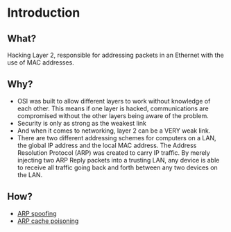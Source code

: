 # Introduction

## What?

Hacking Layer 2, responsible for addressing packets in an Ethernet with the use of MAC addresses.

## Why?

* OSI was built to allow different layers to work without knowledge of each other. This means if one layer is hacked, 
communications are compromised without the other layers being aware of the problem.
* Security is only as strong as the weakest link
* And when it comes to networking, layer 2 can be a VERY weak link.
* There are two different addressing schemes for computers on a LAN, the global IP address and the local MAC address. 
The Address Resolution Protocol (ARP) was created to carry IP traffic. By merely injecting two ARP Reply packets into 
a trusting LAN, any device is able to receive all traffic going back and forth between any two devices on the LAN.

## How?

* [ARP spoofing](arp-spoofing.md)
* [ARP cache poisoning](arp-cache-poisoning.md)


